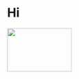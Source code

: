 # Hi
<!DOCTYPE html>
<html>
  <head>

  </head>

<body>
  <a href="https://www.youtube.com/"><img src="https://www.google.com/search?q=youtube+icon&sxsrf=ALeKk0318UVf3FjP_bNksIcYLKHYaiWoew:1616111148276&tbm=isch&source=iu&ictx=1&fir=qKycn29OMsRouM%252C4Ve78l01_Jz6DM%252C_&vet=1&usg=AI4_-kSvI_Ix9n5CFoqGSGqgU174x8OkWQ&sa=X&ved=2ahUKEwi_gaSXg7vvAhV4SjABHY55C28Q9QF6BAgREAE&biw=1280&bih=578&dpr=1.5#imgrc=qKycn29OMsRouM" height="100px" width="150px"></img></a>
</body>
</html>
 
